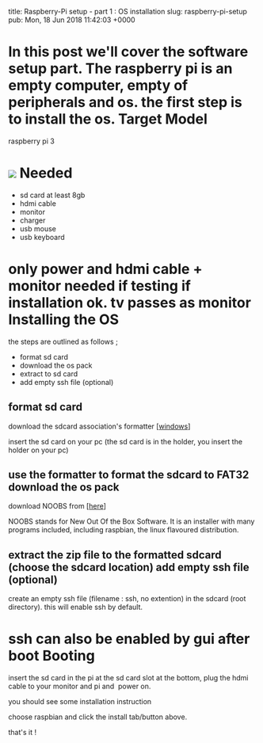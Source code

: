 title: Raspberry-Pi setup - part 1 : OS installation
slug: raspberry-pi-setup
pub: Mon, 18 Jun 2018 11:42:03 +0000

In this post we'll cover the software setup part. The raspberry pi is an empty computer, empty of peripherals and os. the first step is to install the os.
Target Model
============


raspberry pi 3

![](https://www.raspberrypi.org/app/uploads/2017/05/Raspberry-Pi-3-462x322.jpg)
Needed
======


* sd card at least 8gb
* hdmi cable
* monitor
* charger
* usb mouse
* usb keyboard


only power and hdmi cable + monitor needed if testing if installation ok. tv passes as monitor
Installing the OS
=================


the steps are outlined as follows ;
* format sd card
* download the os pack
* extract to sd card
* add empty ssh file (optional)


format sd card
--------------


download the sdcard association's formatter [[windows](https://www.sdcard.org/downloads/formatter_4/eula_windows/index.html)]

insert the sd card on your pc (the sd card is in the holder, you insert the holder on your pc)

use the formatter to format the sdcard to FAT32
download the os pack
--------------------


download NOOBS from [[here](https://www.raspberrypi.org/downloads/)]

NOOBS stands for New Out Of the Box Software. It is an installer with many programs included, including raspbian, the linux flavoured distribution.

extract the zip file to the formatted sdcard (choose the sdcard location)
add empty ssh file (optional)
-----------------------------


create an empty ssh file (filename : ssh, no extention) in the sdcard (root directory). this will enable ssh by default.

ssh can also be enabled by gui after boot
Booting
=======


insert the sd card in the pi at the sd card slot at the bottom, plug the hdmi cable to your monitor and pi and  power on.

you should see some installation instruction

choose raspbian and click the install tab/button above.

that's it !

 

 

 
